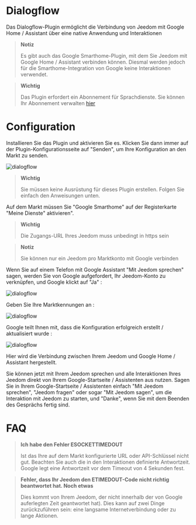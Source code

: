 # Dialogflow

Das Dialogflow-Plugin ermöglicht die Verbindung von Jeedom mit Google Home / Assistant über eine native Anwendung und Interaktionen

> **Notiz**
>
> Es gibt auch das Google Smarthome-Plugin, mit dem Sie Jeedom mit Google Home / Assistant verbinden können. Diesmal werden jedoch für die Smarthome-Integration von Google keine Interaktionen verwendet.

> **Wichtig**
>
> Das Plugin erfordert ein Abonnement für Sprachdienste. Sie können Ihr Abonnement verwalten [hier](https://market.jeedom.com/index.php?v=d&p=profils#services)

# Configuration

Installieren Sie das Plugin und aktivieren Sie es. Klicken Sie dann immer auf der Plugin-Konfigurationsseite auf "Senden", um Ihre Konfiguration an den Markt zu senden.

![dialogflow](../images/dialogflow1.png)

> **Wichtig**
>
> Sie müssen keine Ausrüstung für dieses Plugin erstellen. Folgen Sie einfach den Anweisungen unten.

Auf dem Markt müssen Sie "Google Smarthome" auf der Registerkarte "Meine Dienste" aktivieren".

> **Wichtig**
>
> Die Zugangs-URL Ihres Jeedom muss unbedingt in https sein

> **Notiz**
>
> Sie können nur ein Jeedom pro Marktkonto mit Google verbinden

Wenn Sie auf einem Telefon mit Google Assistant "Mit Jeedom sprechen" sagen, werden Sie von Google aufgefordert, Ihr Jeedom-Konto zu verknüpfen, und Google klickt auf "Ja" :

![dialogflow](../images/dialogflow2.png)

Geben Sie Ihre Marktkennungen an :

![dialogflow](../images/dialogflow3.png)

Google teilt Ihnen mit, dass die Konfiguration erfolgreich erstellt / aktualisiert wurde :

![dialogflow](../images/dialogflow4.png)

Hier wird die Verbindung zwischen Ihrem Jeedom und Google Home / Assistant hergestellt.

Sie können jetzt mit Ihrem Jeedom sprechen und alle Interaktionen Ihres Jeedom direkt von Ihrem Google-Startseite / Assistenten aus nutzen.
Sagen Sie in Ihrem Google-Startseite / Assistenten einfach "Mit Jeedom sprechen", "Jeedom fragen" oder sogar "Mit Jeedom sagen", um die Interaktion mit Jeedom zu starten, und "Danke", wenn Sie mit dem Beenden des Gesprächs fertig sind.

# FAQ

>**Ich habe den Fehler ESOCKETTIMEDOUT**
>
>Ist das Ihre auf dem Markt konfigurierte URL oder API-Schlüssel nicht gut. Beachten Sie auch die in den Interaktionen definierte Antwortzeit. Google legt eine Antwortzeit vor dem Timeout von 4 Sekunden fest.

>**Fehler, dass Ihr Jeedom den ETIMEDOUT-Code nicht richtig beantwortet hat. Noch etwas**
>
>Dies kommt von Ihrem Jeedom, der nicht innerhalb der von Google auferlegten Zeit geantwortet hat). Dies kann auf zwei Dinge zurückzuführen sein: eine langsame Internetverbindung oder zu lange Aktionen.
